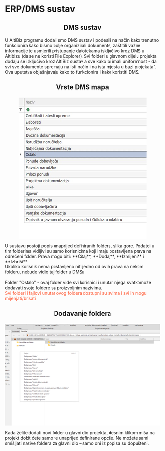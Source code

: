 # ERP/DMS sustav

<style>
.md-typeset img, .md-typeset svg, .md-typeset video {
    height: auto;
    max-width: 100%;
    max-width: 100%;
}
</style>

## <p align=center>**DMS sustav**</p>


<p>
    U AltiBiz programu dodali smo DMS sustav i podesili na način kako trenutno funkcionira kako  bismo bolje organizirali dokumente, zaštitili važne informacije te usmjerili pristupanje datotekama isključivo kroz DMS u Altibizu (da se ne koristi File Explorer). Svi folderi u glavnom dijelu projekta dodaju se isključivo kroz AltiBiz sustav a sve kako bi imali uniformnost - da svi sve dokumente spremaju na isti način i na ista mjesta u bazi projekata". Ova uputstva objašnjavaju kako to funkcionira i kako koristiti DMS.
</p>

## <p align=center>**Vrste DMS mapa**</p>

<img src="../images/dmsMape.jpg"
    alt="DMS mape"
    style="display: block;
            margin-left: auto;
            margin-right: auto;" 
/>
<p>
U sustavu postoji popis unaprijed definiranih foldera, slika gore. Podatci u tim folderima vidljivi su samo korisnicima koji imaju postavljena prava na odrečeni folder. Prava mogu biti: **Čitaj**, **Dodaj**, **Izmijeni** i **Izbriši**
<br/>
Ukoliko korisnik nema postavljeno niti jedno od ovih prava na nekom folderu, nebude vidio taj folder u DMSu
<br/>
<br/>
Folder "Ostalo" - ovaj folder vide svi korisnici i unutar njega svatkomože dodavati svoje foldere sa proizvoljnim nazivima. 
<br/>
 <span style="color:#ff5630">Svi folderi i fajlovi unutar ovog foldera dostupni su svima i svi ih mogu mijenjati/brisati</span>
</p>

## <p align=center>**Dodavanje foldera**</p>

<img src="../images/projektDMS.png"
    alt="DMS mape"
    style="display: block;
            margin-left: auto;
            margin-right: auto;" 
/>

Kada želite dodati novi folder u glavni dio projekta, desnim klikom miša na projekt dobit ćete samo te unaprijed definirane opcije.
Ne možete sami smišljati nazive foldera za glavni dio – samo oni iz popisa su dopušteni.








